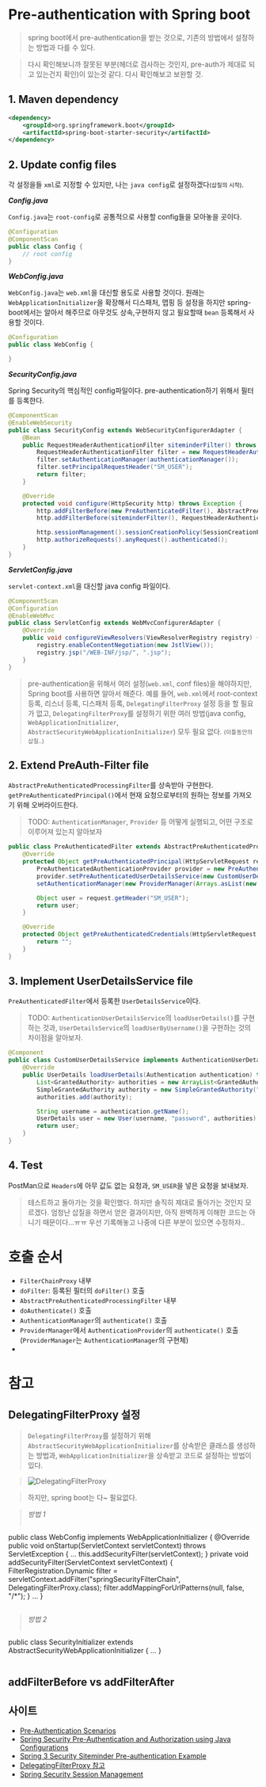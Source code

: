 # Pre-authentication with Spring boot

> spring boot에서 pre-authentication을 받는 것으로, 기존의 방법에서 설정하는 방법과 다를 수 있다.

> 다시 확인해보니까 잘못된 부분(헤더로 검사하는 것인지, pre-auth가 제대로 되고 있는건지 확인)이 있는것 같다. 다시 확인해보고 보완할 것.

## 1. Maven dependency

```xml
<dependency>
    <groupId>org.springframework.boot</groupId>
    <artifactId>spring-boot-starter-security</artifactId>
</dependency>
```

## 2. Update config files

각 설정을들 `xml`로 지정할 수 있지만, 나는 `java config`로 설정하겠다<small>(삽질의 시작)</small>. 

**_Config.java_**

`Config.java`는 `root-config`로 공통적으로 사용할 config들을 모아놓을 곳이다.

```java
@Configuration
@ComponentScan
public class Config {
    // root config
}
```

**_WebConfig.java_**

`WebConfig.java`는 `web.xml`을 대신할 용도로 사용할 것이다. 원래는 `WebApplicationInitializer`을 확장해서 디스패처, 맵핑 등 설정을 하지만 spring-boot에서는 알아서 해주므로 아무것도 상속,구현하지 않고 필요할때 `bean` 등록해서 사용할 것이다.

```java
@Configuration
public class WebConfig {

}
```

**_SecurityConfig.java_**

Spring Security의 핵심적인 config파일이다. pre-authentication하기 위해서 필터를 등록한다.

```java
@ComponentScan
@EnableWebSecurity
public class SecurityConfig extends WebSecurityConfigurerAdapter {
    @Bean
    public RequestHeaderAuthenticationFilter siteminderFilter() throws Exception {
        RequestHeaderAuthenticationFilter filter = new RequestHeaderAuthenticationFilter();
        filter.setAuthenticationManager(authenticationManager());
        filter.setPrincipalRequestHeader("SM_USER");
        return filter;
    }

    @Override
    protected void configure(HttpSecurity http) throws Exception {
        http.addFilterBefore(new PreAuthenticatedFilter(), AbstractPreAuthenticatedProcessingFilter.class);
        http.addFilterBefore(siteminderFilter(), RequestHeaderAuthenticationFilter.class);

        http.sessionManagement().sessionCreationPolicy(SessionCreationPolicy.STATELESS);
        http.authorizeRequests().anyRequest().authenticated();
    }
}
```

**_ServletConfig.java_**

`servlet-context.xml`을 대신할 java config 파일이다.

```java
@ComponentScan
@Configuration
@EnableWebMvc
public class ServletConfig extends WebMvcConfigurerAdapter {
    @Override
    public void configureViewResolvers(ViewResolverRegistry registry) {
        registry.enableContentNegotiation(new JstlView());
        registry.jsp("/WEB-INF/jsp/", ".jsp");
    }
}
```

> pre-authentication을 위해서 여러 설정(`web.xml`, conf files)을 해야하지만, Spring boot를 사용하면 알아서 해준다.
예를 들어, `web.xml`에서 root-context 등록, 리스너 등록, 디스패처 등록, `DelegatingFilterProxy` 설정 등을 할 필요가 없고, `DelegatingFilterProxy`를 설정하기 위한 여러 방법(java config, `WebApplicationInitializer`, `AbstractSecurityWebApplicationInitializer`) 모두 필요 없다. <small>(이틀동안의 삽질..)</small>

## 2. Extend PreAuth-Filter file

`AbstractPreAuthenticatedProcessingFilter`를 상속받아 구현한다. `getPreAuthenticatedPrincipal()`에서 현재 요청으로부터의 원하는 정보를 가져오기 위해 오버라이드한다. 

> TODO: `AuthenticationManager`, `Provider` 등 어떻게 실행되고, 어떤 구조로 이루어져 있는지 알아보자

```java
public class PreAuthenticatedFilter extends AbstractPreAuthenticatedProcessingFilter {
    @Override
    protected Object getPreAuthenticatedPrincipal(HttpServletRequest request) {
        PreAuthenticatedAuthenticationProvider provider = new PreAuthenticatedAuthenticationProvider();
        provider.setPreAuthenticatedUserDetailsService(new CustomUserDetailsService());
        setAuthenticationManager(new ProviderManager(Arrays.asList(new AuthenticationProvider[] {provider})));

        Object user = request.getHeader("SM_USER");
        return user;
    }

    @Override
    protected Object getPreAuthenticatedCredentials(HttpServletRequest request) {
        return "";
    }
}
```

## 3. Implement UserDetailsService file

`PreAuthenticatedFilter`에서 등록한 `UserDetailsService`이다.

> TODO: `AuthenticationUserDetailsService`의 `loadUserDetails()`를 구현하는 것과, `UserDetailsService`의 `loadUserByUsername()`을 구현하는 것의 차이점을 알아보자.

```java
@Component
public class CustomUserDetailsService implements AuthenticationUserDetailsService {
    @Override
    public UserDetails loadUserDetails(Authentication authentication) throws UsernameNotFoundException {
        List<GrantedAuthority> authorities = new ArrayList<GrantedAuthority>();
        SimpleGrantedAuthority authority = new SimpleGrantedAuthority("ROLE_USER");
        authorities.add(authority);

        String username = authentication.getName();
        UserDetails user = new User(username, "password", authorities);
        return user;
    }
}

```

## 4. Test

PostMan으로 `Headers`에 아무 값도 없는 요청과, `SM_USER`을 넣은 요청을 보내보자.

> 테스트하고 돌아가는 것을 확인했다. 하지만 솔직히 제대로 돌아가는 것인지 모르겠다. 엄청난 삽질을 하면서 얻은 결과이지만, 아직 완벽하게 이해한 코드는 아니기 때문이다...ㅠㅠ 우선 기록해놓고 나중에 다른 부분이 있으면 수정하자..

# 호출 순서

- `FilterChainProxy` 내부
 - `doFilter`: 등록된 필터의 `doFilter()` 호출
- `AbstractPreAuthenticatedProcessingFilter` 내부
 - `doAuthenticate()` 호출
 - `AuthenticationManager`의 `authenticate()` 호출
- `ProviderManager`에서 `AuthenticationProvider`의 `authenticate()` 호출(`ProviderManager`는 `AuthenticationManager`의 구현체)
- 



# 참고

## DelegatingFilterProxy 설정

> `DelegatingFilterProxy`를 설정하기 위해 `AbstractSecurityWebApplicationInitializer`를 상속받은 클래스를 생성하는 방법과, `WebApplicationInitializer`을 상속받고 코드로 설정하는 방법이 있다. 

> ![DelegatingFilterProxy](http://pds24.egloos.com/pds/201202/25/49/d0144949_4f48133da9fd9.png)

> 하지만, spring boot는 다~ 필요없다.

> _방법 1_
> ```java
public class WebConfig implements WebApplicationInitializer {
@Override
    public void onStartup(ServletContext servletContext) throws ServletException {
        ...
        this.addSecurityFilter(servletContext);
    }
    private void addSecurityFilter(ServletContext servletContext) {
        FilterRegistration.Dynamic filter = servletContext.addFilter("springSecurityFilterChain", DelegatingFilterProxy.class);
        filter.addMappingForUrlPatterns(null, false, "/*");
    }
    ...
}
> ```

> _방법 2_
> ```java
public class SecurityInitializer extends AbstractSecurityWebApplicationInitializer {
    ...
}
> ```

## addFilterBefore vs addFilterAfter

## 사이트
- [Pre-Authentication Scenarios](https://docs.spring.io/spring-security/site/docs/4.0.x/reference/html/preauth.html#abstractpreauthenticatedprocessingfilter)
- [Spring Security Pre-Authentication and Authorization using Java Configurations](http://www.learningthegoodstuff.com/2014/12/spring-security-pre-authentication-and.html)
- [Spring 3 Security Siteminder Pre-authentication Example](http://howtodoinjava.com/spring/spring-security/spring-3-security-siteminder-pre-authentication-example/)
- [DelegatingFilterProxy 참고](http://egloos.zum.com/springmvc/v/504862)
- [Spring Security Session Management](http://www.baeldung.com/spring-security-session)